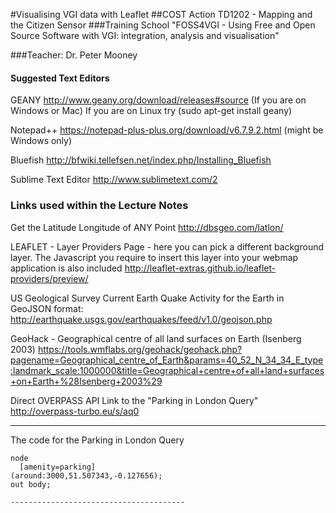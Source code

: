 #Visualising VGI data with Leaflet
##COST Action TD1202 - Mapping and the Citizen Sensor
###Training School "FOSS4VGI - Using Free and Open Source Software with VGI: integration, analysis and visualisation"

###Teacher: Dr. Peter Mooney


#### Suggested Text Editors
GEANY  http://www.geany.org/download/releases#source  (If you are on Windows or Mac)
If you are on Linux try (sudo apt-get install geany)

Notepad++ https://notepad-plus-plus.org/download/v6.7.9.2.html (might be Windows only)

Bluefish http://bfwiki.tellefsen.net/index.php/Installing_Bluefish

Sublime Text Editor http://www.sublimetext.com/2

### Links used within the Lecture Notes

Get the Latitude Longitude of ANY Point http://dbsgeo.com/latlon/

LEAFLET - Layer Providers Page - here you can pick a different background layer. The Javascript you require to insert this layer into your webmap application is also included http://leaflet-extras.github.io/leaflet-providers/preview/

US Geological Survey Current Earth Quake Activity for the Earth in GeoJSON format: http://earthquake.usgs.gov/earthquakes/feed/v1.0/geojson.php

GeoHack - Geographical centre of all land surfaces on Earth (Isenberg 2003) 
https://tools.wmflabs.org/geohack/geohack.php?pagename=Geographical_centre_of_Earth&params=40_52_N_34_34_E_type:landmark_scale:1000000&title=Geographical+centre+of+all+land+surfaces+on+Earth+%28Isenberg+2003%29

Direct OVERPASS API Link to the "Parking in London Query" http://overpass-turbo.eu/s/aq0

---------------------------------------
The code for the Parking in London Query
```
node
  [amenity=parking]
(around:3000,51.507343,-0.127656);
out body;

---------------------------------------
```





